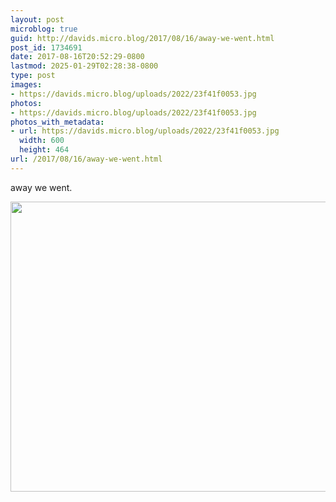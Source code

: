 ```yaml
---
layout: post
microblog: true
guid: http://davids.micro.blog/2017/08/16/away-we-went.html
post_id: 1734691
date: 2017-08-16T20:52:29-0800
lastmod: 2025-01-29T02:28:38-0800
type: post
images:
- https://davids.micro.blog/uploads/2022/23f41f0053.jpg
photos:
- https://davids.micro.blog/uploads/2022/23f41f0053.jpg
photos_with_metadata:
- url: https://davids.micro.blog/uploads/2022/23f41f0053.jpg
  width: 600
  height: 464
url: /2017/08/16/away-we-went.html
---
```

away we went.

<img src="/uploads/2022/23f41f0053.jpg" width="600" height="464" alt="">

